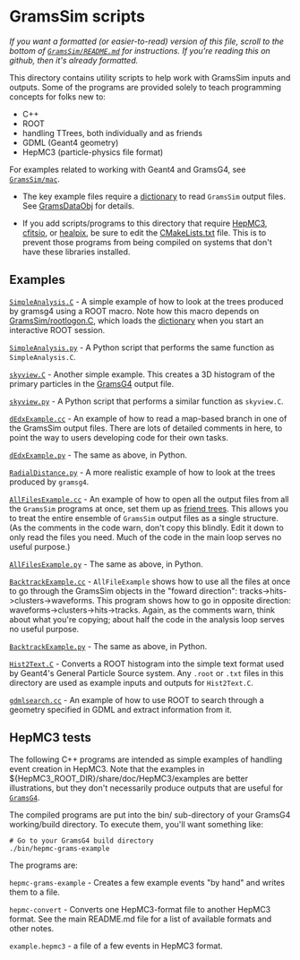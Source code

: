 # GramsSim scripts

_If you want a formatted (or easier-to-read) version of this file, scroll to the bottom of [`GramsSim/README.md`](../README.md) for instructions. If you're reading this on github, then it's already formatted._

This directory contains utility scripts to help work with GramsSim
inputs and outputs. Some of the programs are provided solely to teach
programming concepts for folks new to:

- C++
- ROOT
- handling TTrees, both individually and as friends
- GDML (Geant4 geometry)
- HepMC3 (particle-physics file format)

For examples related to working with Geant4 and GramsG4, see [`GramsSim/mac`](../mac).

- The key example files require a [dictionary](../GramsDataObj) to read `GramsSim` output files. See [GramsDataObj](../GramsDataObj) for details. 

- If you add scripts/programs to this directory that require [HepMC3][10], [cfitsio][17], or [healpix][18], be sure to edit the [CMakeLists.txt](./CMakeLists.txt) file. This is to prevent those programs from being compiled on systems that don't have these libraries installed.  

[10]: https://gitlab.cern.ch/hepmc/HepMC3
[17]: https://heasarc.gsfc.nasa.gov/fitsio/
[18]: https://healpix.jpl.nasa.gov/

## Examples

[`SimpleAnalysis.C`](./SimpleAnalysis.C) - A simple example of how to look at the trees
produced by gramsg4 using a ROOT macro. Note how this macro depends
on [GramsSim/rootlogon.C](../rootlogon.C), which loads the
[dictionary](../GramsDataObj) when you start an
interactive ROOT session.

[`SimpleAnalysis.py`](./SimpleAnalysis.py) - A Python script that performs the
same function as `SimpleAnalysis.C`. 

[`skyview.C`](./skyview.C) - Another simple example. This creates a 3D histogram of the
primary particles in the [GramsG4](../GramsG4) output file.

[`skyview.py`](./skyview.py) - A Python script that performs a similar
function as `skyview.C`. 

[`dEdxExample.cc`](dEdxExample.cc) - An example of how to read a map-based branch in one
of the GramsSim output files.  There are lots of detailed comments in
here, to point the way to users developing code for their own tasks.

[`dEdxExample.py`](dEdxExample.py) - The same as above, in Python.

[`RadialDistance.py`](RadialDistance.py) - A more realistic example of how to look at the
trees produced by `gramsg4`.

[`AllFilesExample.cc`](AllFilesExample.cc) - An example of how to open
all the output files from all the `GramsSim` programs at once, set
them up as [friend trees][80].  This allows you to treat the entire
ensemble of `GramsSim` output files as a single structure. (As the
comments in the code warn, don't copy this blindly. Edit it down to
only read the files you need. Much of the code in the main loop serves
no useful purpose.)

[`AllFilesExample.py`](AllFilesExample.py) - The same as above, in Python. 

[`BacktrackExample.cc`](BacktrackExample.cc) - `AllFileExample` shows
how to use all the files at once to go through the GramsSim objects in
the "foward direction": tracks->hits->clusters->waveforms. This
program shows how to go in opposite direction:
waveforms->clusters->hits->tracks. Again, as the comments warn, think
about what you're copying; about half the code in the analysis loop
serves no useful purpose.

[`BacktrackExample.py`](Backtrackxample.py) - The same as above, in Python. 

[80]: https://root.cern/manual/trees/#widening-a-ttree-through-friends

[`Hist2Text.C`](Hist2Text.C) - Converts a ROOT histogram into the simple text format
used by Geant4's General Particle Source system. Any `.root` or `.txt`
files in this directory are used as example inputs and outputs for
`Hist2Text.C`.

[`gdmlsearch.cc`](gdmlsearch.cc) - An example of how to use ROOT to search through a
geometry specified in GDML and extract information from it.

## HepMC3 tests

The following C++ programs are intended as simple examples of handling
event creation in HepMC3. Note that the examples in
${HepMC3_ROOT_DIR}/share/doc/HepMC3/examples are better illustrations,
but they don't necessarily produce outputs that are useful for
[`GramsG4`](../GramsG4).

The compiled programs are put into the bin/ sub-directory of your
GramsG4 working/build directory. To execute them, you'll want 
something like:

    # Go to your GramsG4 build directory
    ./bin/hepmc-grams-example

The programs are:

`hepmc-grams-example` - Creates a few example events "by hand" and
writes them to a file.

`hepmc-convert` - Converts one HepMC3-format file to another HepMC3
format. See the main README.md file for a list of available formats
and other notes.

`example.hepmc3` - a file of a few events in HepMC3 format.


